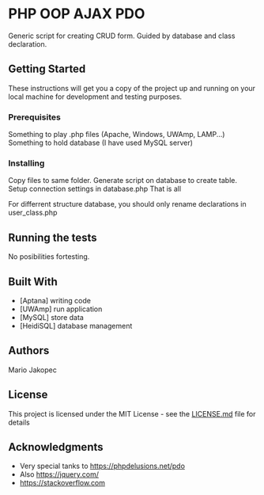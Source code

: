 ﻿# PHP OOP AJAX PDO

Generic script for creating CRUD form. Guided by database and class declaration.

## Getting Started

These instructions will get you a copy of the project up and running on your local machine for development and testing purposes. 

### Prerequisites

Something to play .php files (Apache, Windows, UWAmp, LAMP...)
Something to hold database (I have used MySQL server)

### Installing

Copy files to same folder. 
Generate script on database to create table. 
Setup connection settings in database.php
That is all

For differrent structure database, you should only rename declarations in user_class.php

## Running the tests

No posibilities fortesting.

## Built With

* [Aptana] writing code
* [UWAmp] run application
* [MySQL] store data
* [HeidiSQL] database management

## Authors

Mario Jakopec

## License

This project is licensed under the MIT License - see the [LICENSE.md](LICENSE.md) file for details

## Acknowledgments

* Very special tanks to https://phpdelusions.net/pdo
* Also https://jquery.com/
* https://stackoverflow.com